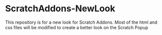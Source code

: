 # ScratchAddons-NewLook
This repository is for a new look for Scratch Addons. Most of the html and css files will be modified to create a better look on the Scratch Popup
